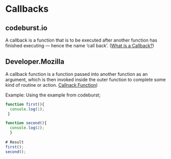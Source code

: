 # Callbacks

## codeburst.io

A callback is a function that is to be executed after another function has finished executing — hence the name ‘call back’. ([What is a Callback?](https://codeburst.io/javascript-what-the-heck-is-a-callback-aba4da2deced))


## Developer.Mozilla
A callback function is a function passed into another function as an argument, which is then invoked inside the outer function to complete some kind of routine or action. [Callnack Function](https://developer.mozilla.org/en-US/docs/Glossary/Callback_function))

Example: Using the example from codeburst;

```javascript
function first(){
  console.log(1);
 }

function second(){
  console.log(2);
  }
  
# Result
first();
second();
```





